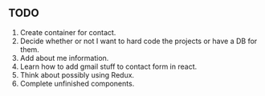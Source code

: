 ## TODO

1. Create container for contact.
2. Decide whether or not I want to hard code the projects or have a DB for them.
3. Add about me information.
4. Learn how to add gmail stuff to contact form in react.
5. Think about possibly using Redux.
6. Complete unfinished components.
